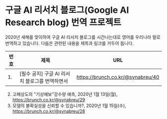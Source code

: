 # 구글 AI 리서치 블로그(Google AI Research blog) 번역 프로젝트

2020년 새해를 맞이하여 구글 AI 리서치 블로그를 시간나는대로 영어를 우리나라 말로 번역하고 있습니다. 
다음은 관련된 내용을 제목과 링크를 거두어 둡니다. 

|번호|제목|URL|
|--|------------------------------------|---------------------------------|
|1.|[필수 공지] 구글 AI 리서치 블로그를 번역하면서|https://brunch.co.kr/@synabreu/40| 


2. 고해상도의 "기상예보"강수량 예측, 2020년 1월 13일(월), https://brunch.co.kr/@synabreu/29
3. 모델의 불확실성을 신뢰할 수 있습니까?, 2020년 1월 15일(수), https://brunch.co.kr/@synabreu/28

